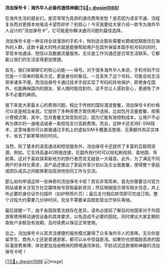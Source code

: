 **汤加保号卡：海外华人必备的通信神器[[TG💪+ @esim1088](https://t.me/s/esim1088)]**

在海外生活的朋友们，是否常常为高昂的通讯费用发愁？是否因为语言不通、流程复杂而对更换本地电话卡望而却步？别担心！今天我要给大家介绍一款专为海外华人设计的“汤加保号卡”，它可能是你解决通讯问题的最佳选择。

汤加保号卡是一种支持全球漫游的手机卡，特别适合那些需要长期或短期居住在海外的人群。这款卡最大的特点就是能够帮助用户在国外保留本国手机号码的同时，享受本地通话、短信以及数据流量服务。无论是工作沟通还是日常生活联系，它都能让我们的生活变得更加便捷。

首先，我们来聊聊它的核心功能——保号。对于很多海外华人来说，手机号码不仅仅是一个简单的联系方式，更是身份的象征。一旦丢失了这个号码，可能会给生活带来诸多不便。而汤加保号卡通过技术手段实现了号码的异地保护，即使身在国外，也能确保国内的朋友、家人随时能找到你。这不仅让人感到安心，更避免了许多不必要的麻烦。

接下来是大家最关心的费用问题。相比于传统的国际漫游套餐，汤加保号卡的价格可以说是相当亲民。它提供了多种资费方案供用户选择，比如包月流量套餐、按需计费模式等。其中，包月套餐尤其受到欢迎，因为它能有效控制成本，让用户不必再为偶尔的一通电话或者一条短信支付高额费用。而且，这种卡还支持E-SIM技术，这意味着你可以直接通过手机上的虚拟SIM卡槽激活使用，无需额外购买实体卡，省去了邮寄等待的时间。

当然，除了基本的语音通话和短信服务外，汤加保号卡还提供了丰富的互联网资源。例如，它支持高速4G网络连接，在国外旅行时可以轻松刷视频、查地图、导航等。这对于喜欢探索新地方的旅行者而言无疑是一大福音。此外，为了满足不同用户的多样化需求，该产品还推出了家庭共享计划以及企业版套餐，使得整个家庭或团队成员之间能够更加高效地协同工作与交流。

那么如何申请这样一张神奇的汤加保号卡呢？其实非常简单。首先你需要访问官方网站或者关注官方社交媒体账号获取最新资讯；然后根据提示填写相关信息，并上传必要的身份证件扫描件（如护照照片页）；最后支付相应款项即可完成订购。整个过程大约需要几分钟时间，完全不需要亲自跑到营业厅排队等候。

最后提醒一下，由于各国政策法规存在差异，请务必提前了解目的地国家对于外国游客使用移动通信设备的具体要求，以免造成不必要的困扰。同时建议大家定期检查账户余额及有效期，及时续费以保证正常使用。

总之，汤加保号卡以其灵活便捷的服务模式赢得了众多海外华人的青睐。无论你是留学生、商务人士还是普通游客，都可以从中受益匪浅。如果你也想摆脱高昂的国际漫游费束缚，体验更加自由畅快的跨境通讯体验，不妨试试这款堪称神器的汤加保号卡吧！

[[TG💪+ @esim1088](https://t.me/s/esim1088) ![Image](https://i.postimg.cc/4NQfJmqS/Snipaste-2025-05-13-00-14-12.png)]